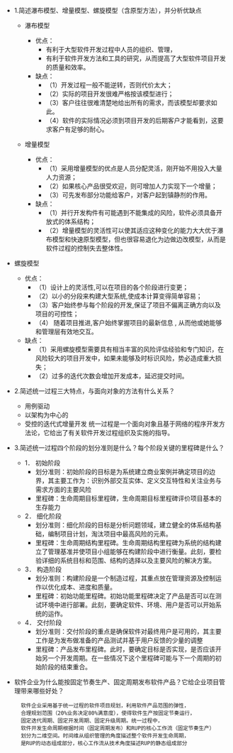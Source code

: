 +   1.简述瀑布模型、增量模型、螺旋模型（含原型方法），并分析优缺点
     + 瀑布模型

       + 优点：
         + 有利于大型软件开发过程中人员的组织、管理，
         + 有利于软件开发方法和工具的研究，从而提高了大型软件项目开发的质量和效率。
       + 缺点：
         + （1）开发过程一般不能逆转，否则代价太大；
         + （2）实际的项目开发很难严格按该模型进行；
         + （3）客户往往很难清楚地给出所有的需求，而该模型却要求如此。
         + （4）软件的实际情况必须到项目开发的后期客户才能看到，这要求客户有足够的耐心。
     + 增量模型
       + 优点：
         + （1）采用增量模型的优点是人员分配灵活，刚开始不用投入大量人力资源；
         + （2）如果核心产品很受欢迎，则可增加人力实现下一个增量；
         + （3）可先发布部分功能给客户，对客户起到镇静剂的作用。
       + 缺点：
         + （1）并行开发构件有可能遇到不能集成的风险，软件必须具备开放式的体系结构；
         + （2）增量模型的灵活性可以使其适应这种变化的能力大大优于瀑布模型和快速原型模型，但也很容易退化为边做边改模型，从而是软件过程的控制失去整体性。
   + 螺旋模型
       + 优点：
         + （1）设计上的灵活性,可以在项目的各个阶段进行变更；
         + （2）以小的分段来构建大型系统,使成本计算变得简单容易；
         + （3）客户始终参与每个阶段的开发,保证了项目不偏离正确方向以及项目的可控性；
         + （4） 随着项目推进,客户始终掌握项目的最新信息 , 从而他或她能够和管理层有效地交互。
       + 缺点：
         + （1）采用螺旋模型需要具有相当丰富的风险评估经验和专门知识，在风险较大的项目开发中，如果未能够及时标识风险，势必造成重大损失；
         + （2）过多的迭代次数会增加开发成本，延迟提交时间。
+ 2.简述统一过程三大特点，与面向对象的方法有什么关系？
   + 用例驱动
  + 以架构为中心的
  + 受控的迭代式增量开发
    统一过程是一个面向对象且基于网络的程序开发方法论，它给出了有关软件开发过程组织及实施的指导。
+ 3.简述统一过程四个阶段的划分准则是什么？每个阶段关键的里程碑是什么？
    + 1． 初始阶段
      +   划分准则：初始阶段的目标是为系统建立商业案例并确定项目的边界，其主要工作为：识别外部交互实体、定义交互特性和关注业务与需求方面的主要风险
      +   里程碑：生命周期目标里程碑，生命周期目标里程碑评价项目基本的生存能力
  +  2． 细化阶段
     +   划分准则：细化阶段的目标是分析问题领域，建立健全的体系结构基础，编制项目计划，淘汰项目中最高风险的元素。
     +   里程碑：生命周期结构里程碑。生命周期结构里程碑为系统的结构建立了管理基准并使项目小组能够在构建阶段中进行衡量。此刻，要检验详细的系统目标和范围、结构的选择以及主要风险的解决方案。
  + 3． 构造阶段
      +   划分准则：构建阶段是一个制造过程，其重点放在管理资源及控制运作以优化成本、进度和质量。
      +   里程碑：初始功能里程碑。初始功能里程碑决定了产品是否可以在测试环境中进行部署。此刻，要确定软件、环境、用户是否可以开始系统的运作。
  + 4． 交付阶段
    +   划分准则：交付阶段的重点是确保软件对最终用户是可用的，其主要工作是为发布做准备的产品测试并基于用户反馈的少量的调整
    +   里程碑：产品发布里程碑。此时，要确定目标是否实现，是否应该开始另一个开发周期。在一些情况下这个里程碑可能与下一个周期的初始阶段的结束重合。
+ 软件企业为什么能按固定节奏生产、固定周期发布软件产品？它给企业项目管理带来哪些好处？

        软件企业采用基于统一过程的软件项目规划，利用软件产品范围的弹性，  
        合理规划范围（20%业务决定80%满意度），使得软件生产按固定节奏运行，   
        固定迭代周期、固定开发周期、固定升级周期。统一过程中，  
        软件开发生命周期根据时间（固定周期发布）和RUP的核心工作流（固定节奏生产）  
        划分为二维空间。时间维从组织管理的角度描述整个软件开发生命周期，  
        是RUP的动态组成部分，核心工作流从技术角度描述RUP的静态组成部分  
